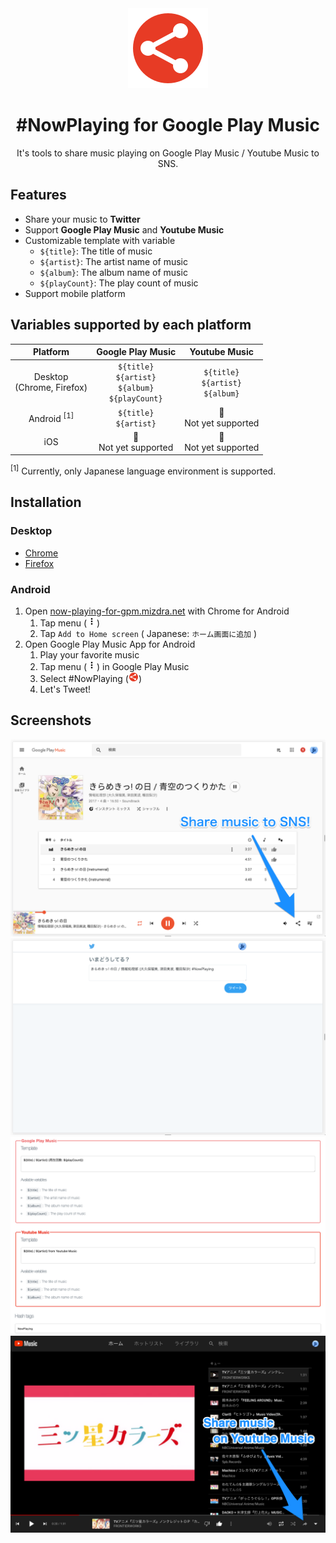 <div align="center">

<a href="https://now-playing-for-gpm.mizdra.net" title="#NowPlaying for Google Play Music" target="_blank" rel="noopener">
  <img alt="Logo"src=./src/common/img/logo-128.png?raw=true">
</a>


# #NowPlaying for Google Play Music

It's tools to share music playing on Google Play Music / Youtube Music to SNS.

</div>


## Features
- Share your music to **Twitter**
- Support **Google Play Music** and **Youtube Music**
- Customizable template with variable
  - <code>${title}</code>: The title of music
  - <code>${artist}</code>: The artist name of music
  - <code>${album}</code>: The album name of music
  - <code>${playCount}</code>: The play count of music
- Support mobile platform


## Variables supported by each platform

|            Platform            |                        Google Play Music                        |                Youtube Music                |
| :----------------------------: | :-------------------------------------------------------------: | :-----------------------------------------: |
| Desktop <br> (Chrome, Firefox) | `${title}` <br> `${artist}` <br> `${album}` <br> `${playCount}` | `${title}` <br> `${artist}` <br> `${album}` |
|     Android <sup>[1]</sup>     |                   `${title}` <br> `${artist}`                   |         🚫  <br>  Not yet supported         |
|              iOS               |                   🚫  <br>  Not yet supported                   |         🚫  <br>  Not yet supported         |

<sup>[1]</sup> Currently, only Japanese language environment is supported.


## Installation

### Desktop
- [Chrome](https://chrome.google.com/webstore/detail/nowplaying-for-google-pla/nhpanomgefidcljmcmkbanhoomaglmlk)
- [Firefox](https://addons.mozilla.org/ja/firefox/addon/nowplaying-for-google-pla)

### Android

1. Open [now-playing-for-gpm.mizdra.net](https://now-playing-for-gpm.mizdra.net) with Chrome for Android
   1. Tap menu (<img src="./src/common/img/more_vert.svg" alt="Menu Icon" width="16" />)
   2. Tap <code>Add to Home screen</code> ( Japanese: <code>ホーム画面に追加</code> )
2. Open Google Play Music App for Android
   1. Play your favorite music
   2. Tap menu (<img src="./src/common/img/more_vert.svg" alt="Menu Icon" width="16" />) in Google Play Music
   3. Select #NowPlaying (<img src="./src/common/img/logo.svg" alt="#NowPlaying Icon" width="16" />)
   4. Let's Tweet!


## Screenshots

![Screenshot 1](./src/common/img/screenshot1.png?raw=true 'Screenshot 1')
![Screenshot 2](./src/common/img/screenshot2.png?raw=true 'Screenshot 2')
![Screenshot 3](./src/common/img/screenshot3.png?raw=true 'Screenshot 3')
![Screenshot 4](./src/common/img/screenshot4.png?raw=true 'Screenshot 4')
